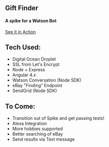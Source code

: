 ## Gift Finder
#### A spike for a Watson Bot

[See it in Action](https://gift-finder.peterramsing.net)

## Tech Used:
* Digital Ocean Droplet
* SSL from Let's Encrypt
* Node + Express
* Angular 4.x
* Watson Conversation (Node SDK)
* eBay "Finding" Endpoint
* SendGrid (Node SDK)

## To Come:
* Transition out of Spike and get passing tests!
* Alexa Integration
* More hobbies supported
* Better searching of eBay
* Send results via Text message
